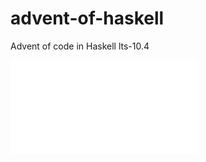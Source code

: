 # advent-of-haskell

Advent of code in Haskell lts-10.4

![Criterion Benchmark Report](./criterion-report.html)

